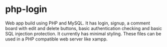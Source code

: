 # php-login
Web app build using PHP and MySQL.  It has login, signup, a comment board with edit and delete buttons, basic authentication checking and basic SQL injection protection.  It currently has minimal styling.  These files can be used in a PHP compatible web server like xampp.